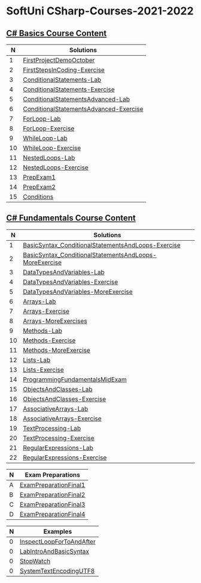 # SoftUni CSharp-Courses-2021-2022

## [C# Basics Course Content](./C%23%20Basics)


| N | Solutions                 |
|---|---------------------------|
| 1 | [FirstProjectDemoOctober](./C%23%20Basics/FirstProjectDemoOctober) |
| 2 | [FirstStepsInCoding-Exercise](./C%23%20Basics/FirstStepsInCoding-Exercise) |
| 3 | [ConditionalStatements-Lab](./C%23%20Basics/ConditionalStatements-Lab) |
| 4 | [ConditionalStatements-Exercise](./C%23%20Basics/ConditionalStatements-Exercise) |
| 5 | [ConditionalStatementsAdvanced-Lab](./C%23%20Basics/ConditionalStatementsAdvanced-Lab) |
| 6 | [ConditionalStatementsAdvanced-Exercise](./C%23%20Basics/ConditionalStatementsAdvanced-Exercise) |
| 7 | [ForLoop-Lab](./C%23%20Basics/ForLoop-Lab) |
| 8 | [ForLoop-Exercise](./C%23%20Basics/ForLoop-Exercise) |
| 9 | [WhileLoop-Lab](./C%23%20Basics/WhileLoop-Lab) |
| 10 | [WhileLoop-Exercise](./C%23%20Basics/WhileLoop-Exercise) |
| 11 | [NestedLoops-Lab](./C%23%20Basics/NestedLoops-Lab) |
| 12 | [NestedLoops-Exercise](./C%23%20Basics/NestedLoops-Exercise) |
| 13 | [PrepExam1](./C%23%20Basics/PrepExam1) |
| 14 | [PrepExam2](./C%23%20Basics/PrepExam2) |
| 15 | [Conditions](./C%23%20Basics/Conditions) |


## [C# Fundamentals Course Content](./C%23%20Programming%20Fundamentals)


| N | Solutions                 |
|---|---------------------------|
| 1 | [BasicSyntax_ConditionalStatementsAndLoops-Exercise](./C%23%20Programming%20Fundamentals/BasicSyntax_ConditionalStatementsAndLoops-Exercise) |
| 2 | [BasicSyntax_ConditionalStatementsАndLoops-MoreExercise](./C%23%20Programming%20Fundamentals/BasicSyntax_ConditionalStatementsАndLoops-MoreExercise) |
| 3 | [DataTypesAndVariables-Lab](./C%23%20Programming%20Fundamentals/DataTypesAndVariables-Lab) |
| 4 | [DataTypesAndVariables-Exercise](./C%23%20Programming%20Fundamentals/DataTypesAndVariables-Exercise) |
| 5 | [DataTypesAndVariables-MoreExercise](./C%23%20Programming%20Fundamentals/DataTypesAndVariables-MoreExercise) |
| 6 | [Arrays-Lab](./C%23%20Programming%20Fundamentals/Arrays-Lab) |
| 7 | [Arrays-Exercise](./C%23%20Programming%20Fundamentals/Arrays-Exercise) |
| 8 | [Arrays-MoreExercises](./C%23%20Programming%20Fundamentals/Arrays-MoreExercises) |
| 9 | [Methods-Lab](./C%23%20Programming%20Fundamentals/Methods-Lab) |
| 10 | [Methods-Exercise](./C%23%20Programming%20Fundamentals/Methods-Exercise) |
| 11 | [Methods-MoreExercise](./C%23%20Programming%20Fundamentals/Methods-MoreExercise) |
| 12 | [Lists-Lab](./C%23%20Programming%20Fundamentals/Lists-Lab) |
| 13 | [Lists-Exercise](./C%23%20Programming%20Fundamentals/Lists-Exercise) |
| 14 | [ProgrammingFundamentalsMidExam](./C%23%20Programming%20Fundamentals/ProgrammingFundamentalsMidExam) |
| 15 | [ObjectsAndClasses-Lab](./C%23%20Programming%20Fundamentals/ObjectsAndClasses-Lab) |
| 16 | [ObjectsAndClasses-Exercise](./C%23%20Programming%20Fundamentals/ObjectsAndClasses-Exercise) |
| 17 | [AssociativeArrays-Lab](./C%23%20Programming%20Fundamentals/AssociativeArrays-Lab) |
| 18 | [AssociativeArrays-Exercise](./C%23%20Programming%20Fundamentals/AssociativeArrays-Exercise) |
| 19 | [TextProcessing-Lab](./C%23%20Programming%20Fundamentals/TextProcessing-Lab) |
| 20 | [TextProcessing-Exercise](./C%23%20Programming%20Fundamentals/TextProcessing-Exercise) |
| 21 | [RegularExpressions-Lab](./C%23%20Programming%20Fundamentals/RegularExpressions-Lab) |
| 22 | [RegularExpressions-Exercise](./C%23%20Programming%20Fundamentals/RegularExpressions-Exercise) |

| N | Exam Preparations         |
|---|---------------------------|
| A | [ExamPreparationFinal1](./C%23%20Programming%20Fundamentals/ExamPreparationFinal1) |
| B | [ExamPreparationFinal2](./C%23%20Programming%20Fundamentals/ExamPreparationFinal2) |
| C | [ExamPreparationFinal3](./C%23%20Programming%20Fundamentals/ExamPreparationFinal3) |
| D | [ExamPreparationFinal4](./C%23%20Programming%20Fundamentals/ExamPreparationFinal4) |

| N | Examples                  |
|---|---------------------------|
| 0 | [InspectLoopForToAndAfter](./C%23%20Programming%20Fundamentals/InspectLoopForToAndAfter) |
| 0 | [LabIntroАndBasicSyntax](./C%23%20Programming%20Fundamentals/LabIntroАndBasicSyntax) |
| 0 | [StopWatch](./C%23%20Programming%20Fundamentals/StopWatch) |
| 0 | [SystemTextEncodingUTF8](./C%23%20Programming%20Fundamentals/SystemTextEncodingUTF8) |














